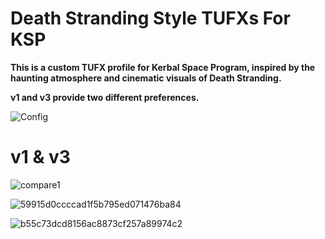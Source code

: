 # Death Stranding Style TUFXs For KSP

**This is a custom TUFX profile for Kerbal Space Program, inspired by the haunting atmosphere and cinematic visuals of Death Stranding.**

**v1 and v3 provide two different preferences.**

![Config](https://github.com/user-attachments/assets/de78b6af-e2eb-40a6-a1e9-7e11cedab92d)

# v1 & v3

![compare1](https://github.com/user-attachments/assets/0fe78531-f901-4d24-a65d-9a1d7f1f39ee)

![59915d0ccccad1f5b795ed071476ba84](https://github.com/user-attachments/assets/cb2374f9-d4f5-464c-9ec3-6bf5f4c20270)

![b55c73dcd8156ac8873cf257a89974c2](https://github.com/user-attachments/assets/3226c701-2279-42a6-827f-80b0d585a8ec)
